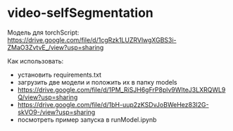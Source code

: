 # video-selfSegmentation

Модель для torchScript: https://drive.google.com/file/d/1cgRzk1LUZRVlwgXGBS3i-ZMaO3ZvtvE_/view?usp=sharing

Как использовать:
 - установить requirements.txt
 - загрузить две модели и положить их в папку models
 - https://drive.google.com/file/d/1PM_RiSJH6gFrP8plv9WIteJ3LXRQWL9Q/view?usp=sharing
 - https://drive.google.com/file/d/1bH-uup2zKSDvJoBWeHez83I2G-skVO9-/view?usp=sharing
 - посмотреть пример запуска в runModel.ipynb
  

